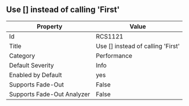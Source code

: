 ## Use \[\] instead of calling 'First'

Property | Value
--- | --- 
Id | RCS1121
Title | Use \[\] instead of calling 'First'
Category | Performance
Default Severity | Info
Enabled by Default | yes
Supports Fade-Out | False
Supports Fade-Out Analyzer | False
